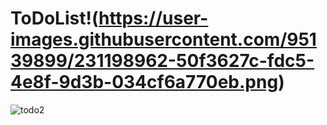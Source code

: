 # ToDoList!(https://user-images.githubusercontent.com/95139899/231198962-50f3627c-fdc5-4e8f-9d3b-034cf6a770eb.png)
![todo2](https://user-images.githubusercontent.com/95139899/231198967-a89997ba-9569-45ab-9b37-52287a0a14c6.png)
